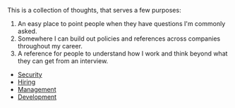 This is a collection of thoughts, that serves a few purposes:

1. An easy place to point people when they have questions I'm commonly asked.
2. Somewhere I can build out policies and references across companies throughout my career.
3. A reference for people to understand how I work and think beyond what they can get from an interview.

- [Security](security.md)
- [Hiring](hiring.md)
- [Management](management.md)
- [Development](development.md)
